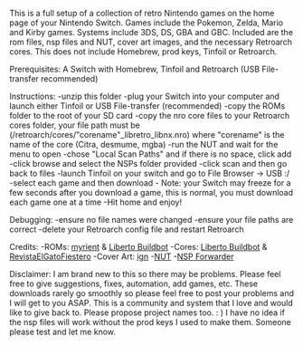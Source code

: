 This is a full setup of a collection of retro Nintendo games on the home page of your Nintendo Switch. Games include the Pokemon, Zelda, Mario and Kirby games. Systems include 3DS, DS, GBA and GBC. Included are the rom files, nsp files and NUT, cover art images, and the necessary Retroarch cores. This does not include Homebrew, prod keys, Tinfoil or Retroarch. 

Prerequisites: A Switch with Homebrew, Tinfoil and Retroarch (USB File-transfer recommended)

Instructions:
-unzip this folder
 -plug your Switch into your computer and launch either Tinfoil or USB File-transfer (recommended)
-copy the ROMs folder to the root of your SD card
-copy the nro core files to your Retroarch cores folder, your file path must be (/retroarch/cores/"corename"_libretro_libnx.nro) where "corename" is the name of the core (Citra, desmume, mgba)
-run the NUT and wait for the menu to open
-chose "Local Scan Paths" and if there is no space, click add
-click browse and select the NSPs folder provided
-click scan and then go back to files
-launch Tinfoil on your switch and go to File Browser -> USB :/
-select each game and then download - Note: your Switch may freeze for a few seconds after you download a game, this is normal, you must download each game one at a time
-Hit home and enjoy!

Debugging:
-ensure no file names were changed
-ensure your file paths are correct
-delete your Retroarch config file and restart Retroarch

Credits:
-ROMs: [myrient](https://myrient.erista.me) & [Liberto Buildbot](https://buildbot.libretro.com)
-Cores: [Liberto Buildbot](https://buildbot.libretro.com) & [RevistaElGatoFiestero](https://youtube.com/@RevistaElGatoFiestero)
-Cover Art: [ign](https://ign.com)
-[NUT](https://github.com/blawar/nut)
-[NSP Forwarder](https://nsp-forwarder.n8.io)

Disclaimer: 
I am brand new to this so there may be problems. Please feel free to give suggestions, fixes, automation, add games, etc. These downloads rarely go smoothly so please feel free to post your problems and I will get to you ASAP. This is a community and system that I love and would like to give back to.
Please propose project names too.    : )
I have no idea if the nsp files will work without the prod keys I used to make them. Someone please test and let me know.
